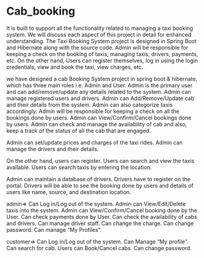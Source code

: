# Cab_booking
It is built to support all the functionality related to managing a taxi booking system. 
We will discuss each aspect of this project in detail for enhanced understanding.
The Taxi Booking System project is designed in Spring Boot and Hibernate along with the source code.
Admin will be responsible for keeping a check on the booking of taxis, managing taxis, drivers,
payments, etc. On the other hand, Users can register themselves, log in using the login credentials,
view and book the taxi, view charges, etc.

we  have designed a cab Booking System project in spring boot & hibernate, which has three main roles i.e. Admin and User. Admin is the primary user and can add/remove/update any details related to the system. Admin can manage registered users and drivers. Admin can Add/Remove/Update cab and their details from the system. Admin can also categorize taxis accordingly. Admin will be responsible for keeping a check on all the bookings done by users. Admin can View/Confirm/Cancel bookings done by users. Admin can check and manage the availability of cab and also, keep a track of the status of all the cab that are engaged.

Admin can set/update prices and charges of the taxi rides. Admin can manage the drivers and their details.

On the other hand, users can register. Users can search and view the taxis available. Users can search taxis by entering the location.

Admin can maintain a database of drivers. Drivers have to register on the portal. Drivers will be able to see the booking done by users and details of users like name, source, and destination location.












admin=>
Can Log in/Log out of the system.
Admin can View/Edit/Delete taxis into the system.
Admin can View/Confirm/Cancel booking done by the User.
Can check payments done by User.
Can check the availability of cabs and drivers.
Can manage driver staff.
Can change the charge.
Can change password.
Can manage “My Profiles”.

customer=> 
Can Log in/Log out of the system.
Can Manage “My profile”.
Can search for cab.
Users can Book/Cancel cabs.
Can change password.

